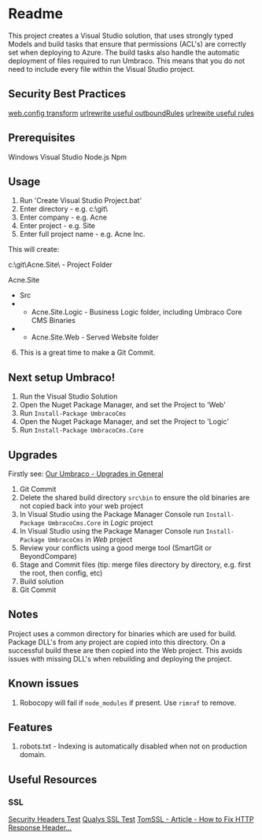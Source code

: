 # Readme

This project creates a Visual Studio solution, that uses strongly typed Models
and build tasks that ensure that permissions (ACL's) are correctly set when deploying
to Azure. The build tasks also handle the automatic deployment of files required
to run Umbraco. This means that you do not need to include every file within the
Visual Studio project.

## Security Best Practices

[web.config transform](https://github.com/uniquelau/vdb.vs-templates/blob/master/2015/Src/_company_._project_.Web/Web.Release.config)
[urlrewrite useful outboundRules](https://github.com/uniquelau/vdb.vs-templates/blob/master/2015/Src/_company_._project_.Web/Config/RewriteOutboundRules.config)
[urlrewite useful rules](https://github.com/uniquelau/vdb.vs-templates/blob/master/2015/Src/_company_._project_.Web/Config/RewriteRules.config)

## Prerequisites

Windows
Visual Studio
Node.js
Npm

## Usage

1. Run 'Create Visual Studio Project.bat'
2. Enter directory - e.g. c:\git\
3. Enter company - e.g. Acne
4. Enter project - e.g. Site
5. Enter full project name - e.g. Acne Inc.

This will create:

c:\git\Acne.Site\ - Project Folder

Acne.Site
+ Src
+ + Acne.Site.Logic - Business Logic folder, including Umbraco Core CMS Binaries
+ + Acne.Site.Web - Served Website folder

6. This is a great time to make a Git Commit.

## Next setup Umbraco!

1. Run the Visual Studio Solution
2. Open the Nuget Package Manager, and set the Project to 'Web'
3. Run `Install-Package UmbracoCms`
4. Open the Nuget Package Manager, and set the Project to 'Logic'
5. Run `Install-Package UmbracoCms.Core`

## Upgrades

Firstly see: [Our Umbraco - Upgrades in General](https://our.umbraco.org/documentation/getting-started/setup/upgrading/general)

1. Git Commit
2. Delete the shared build directory `src\bin` to ensure the old binaries are not copied back into your web project
3. In Visual Studio using the Package Manager Console run `Install-Package UmbracoCms.Core` in *Logic* project
4. In Visual Studio using the Package Manager Console run `Install-Package UmbracoCms` in *Web* project
5. Review your conflicts using a good merge tool (SmartGit or BeyondCompare)
6. Stage and Commit files (tip: merge files directory by directory, e.g. first the root, then config, etc)
7. Build solution
8. Git Commit

## Notes

Project uses a common directory for binaries which are used for build.
Package DLL's from any project are copied into this directory.
On a successful build these are then copied into the Web project.
This avoids issues with missing DLL's when rebuilding and deploying the project.

## Known issues

1. Robocopy will fail if `node_modules` if present. Use `rimraf` to remove.

## Features

1. robots.txt - Indexing is automatically disabled when not on production domain.

## Useful Resources

### SSL

[Security Headers Test](https://securityheaders.io/)
[Qualys SSL Test](https://www.ssllabs.com/ssltest/)
[TomSSL - Article - How to Fix HTTP Response Header...](https://tomssl.com/2016/06/30/how-to-fix-the-http-response-headers-on-azure-web-apps-to-get-an-a-plus-on-securityheaders-io/)

